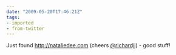 ```yaml
---
date: "2009-05-20T17:46:21Z"
tags:
- imported
- from-twitter
---
```

Just found http://nataliedee.com \(cheers [@richardjj](/twitter/#/richardjj)\) - good stuff\!
